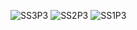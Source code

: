 ![SS3P3](https://github.com/user-attachments/assets/c787d316-fe5a-4815-a924-394f2e1757c7)
![SS2P3](https://github.com/user-attachments/assets/315ff9d5-686d-4bf2-953c-3776c3ed445f)
![SS1P3](https://github.com/user-attachments/assets/fcee9a59-4490-4bae-a8b2-4707a3929b1a)
